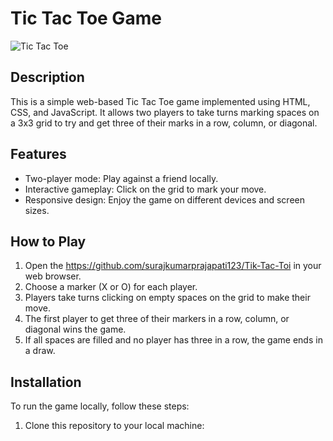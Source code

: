 # Tic Tac Toe Game

![Tic Tac Toe](link-to-your-game-screenshot.png)

## Description

This is a simple web-based Tic Tac Toe game implemented using HTML, CSS, and JavaScript. It allows two players to take turns marking spaces on a 3x3 grid to try and get three of their marks in a row, column, or diagonal.

## Features

- Two-player mode: Play against a friend locally.
- Interactive gameplay: Click on the grid to mark your move.
- Responsive design: Enjoy the game on different devices and screen sizes.

## How to Play

1. Open the https://github.com/surajkumarprajapati123/Tik-Tac-Toi in your web browser.
2. Choose a marker (X or O) for each player.
3. Players take turns clicking on empty spaces on the grid to make their move.
4. The first player to get three of their markers in a row, column, or diagonal wins the game.
5. If all spaces are filled and no player has three in a row, the game ends in a draw.

## Installation

To run the game locally, follow these steps:

1. Clone this repository to your local machine:

